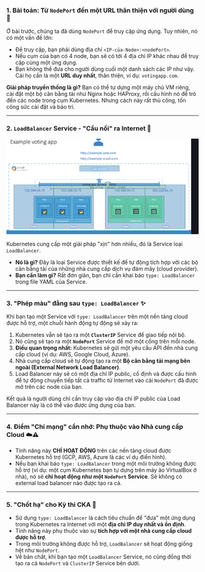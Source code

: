 ### 1. Bài toán: Từ `NodePort` đến một URL thân thiện với người dùng 🤔

Ở bài trước, chúng ta đã dùng `NodePort` để truy cập ứng dụng. Tuy nhiên, nó có một vấn đề lớn:

- Để truy cập, bạn phải dùng địa chỉ `<IP-của-Node>:<nodePort>`.
- Nếu cụm của bạn có 4 node, bạn sẽ có tới 4 địa chỉ IP khác nhau để truy cập cùng một ứng dụng.
- Bạn không thể đưa cho người dùng cuối một danh sách các IP như vậy. Cái họ cần là một **URL duy nhất**, thân thiện, ví dụ: `votingapp.com`.

**Giải pháp truyền thống là gì?** Bạn có thể tự dựng một máy chủ VM riêng, cài đặt một bộ cân bằng tải như Nginx hoặc HAProxy, rồi cấu hình nó để trỏ đến các node trong cụm Kubernetes. Nhưng cách này rất thủ công, tốn công sức cài đặt và bảo trì.

---

### 2. `LoadBalancer` Service - "Cầu nối" ra Internet 🌉

![1751442203242](image/17.services-loadbalancer/1751442203242.png)

Kubernetes cung cấp một giải pháp "xịn" hơn nhiều, đó là Service loại `LoadBalancer`.

- **Nó là gì?** Đây là loại Service được thiết kế để tự động tích hợp với các bộ cân bằng tải của những nhà cung cấp dịch vụ đám mây (cloud provider).
- **Bạn cần làm gì?** Rất đơn giản, bạn chỉ cần khai báo `type: LoadBalancer` trong file YAML của Service.

---

### 3. "Phép màu" đằng sau `type: LoadBalancer` ✨

Khi bạn tạo một Service với `type: LoadBalancer` trên một nền tảng cloud được hỗ trợ, một chuỗi hành động tự động sẽ xảy ra:

1. Kubernetes vẫn sẽ tạo ra một **`ClusterIP`** Service để giao tiếp nội bộ.
2. Nó cũng sẽ tạo ra một **`NodePort`** Service để mở một cổng trên mỗi node.
3. **Điều quan trọng nhất:** Kubernetes sẽ gửi một yêu cầu API đến nhà cung cấp cloud (ví dụ: AWS, Google Cloud, Azure).
4. Nhà cung cấp cloud sẽ tự động tạo ra một **Bộ cân bằng tải mạng bên ngoài (External Network Load Balancer)**.
5. Load Balancer này sẽ có một địa chỉ IP public, cố định và được cấu hình để tự động chuyển tiếp tất cả traffic từ Internet vào cái `NodePort` đã được mở trên các node của bạn.

Kết quả là người dùng chỉ cần truy cập vào địa chỉ IP public của Load Balancer này là có thể vào được ứng dụng của bạn.

---

### 4. Điểm "Chí mạng" cần nhớ: Phụ thuộc vào Nhà cung cấp Cloud ☁️⚠️

- Tính năng này **CHỈ HOẠT ĐỘNG** trên các nền tảng cloud được Kubernetes hỗ trợ (GCP, AWS, Azure là các ví dụ điển hình).
- Nếu bạn khai báo `type: LoadBalancer` trong một môi trường không được hỗ trợ (ví dụ: một cụm Kubernetes bạn tự dựng trên máy ảo VirtualBox ở nhà), nó sẽ **chỉ hoạt động như một `NodePort` Service**. Sẽ không có external load balancer nào được tạo ra cả.

---

### 5. "Chốt hạ" cho Kỳ thi CKA 📝

- Sử dụng `type: LoadBalancer` là cách tiêu chuẩn để "đưa" một ứng dụng trong Kubernetes ra Internet với một **địa chỉ IP duy nhất và ổn định**.
- Tính năng này phụ thuộc vào sự **tích hợp với một nhà cung cấp cloud được hỗ trợ**.
- Trong môi trường không được hỗ trợ, `LoadBalancer` sẽ hoạt động giống hệt như `NodePort`.
- Về bản chất, khi bạn tạo một `LoadBalancer` Service, nó cũng đồng thời tạo ra cả `NodePort` và `ClusterIP` Service bên dưới.
